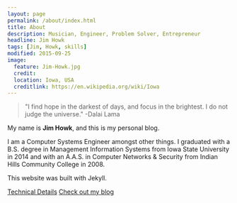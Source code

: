 ```yaml
---
layout: page
permalink: /about/index.html
title: About
description: Musician, Engineer, Problem Solver, Entrepreneur
headline: Jim Howk
tags: [Jim, Howk, skills]
modified: 2015-09-25
image:
  feature: Jim-Howk.jpg
  credit:
  location: Iowa, USA
  creditlink: https://en.wikipedia.org/wiki/Iowa
---
```


>"I find hope in the darkest of days, and focus in the brightest. I do not judge the universe."
-Dalai Lama

My name is **Jim Howk**, and this is my personal blog.  

I am a Computer Systems Engineer amongst other things. I graduated with a B.S. degree in Management Information Systems from Iowa State University in 2014 and with an A.A.S. in Computer Networks & Security from Indian Hills Community College in 2008.

This website was built with Jekyll.  

<a markdown="0" href="{{ site.url }}/technical-details" class="btn">Technical Details</a> <a markdown="0" href="{{ site.url }}" class="btn">Check out my blog</a>
